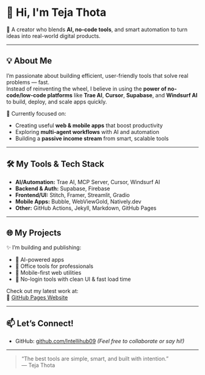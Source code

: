 # 👋 Hi, I'm Teja Thota

🚀 A creator who blends **AI, no-code tools**, and smart automation to turn ideas into real-world digital products.

---

## 💡 About Me

I’m passionate about building efficient, user-friendly tools that solve real problems — fast.  
Instead of reinventing the wheel, I believe in using the **power of no-code/low-code platforms** like **Trae AI**, **Cursor**, **Supabase**, and **Windsurf AI** to build, deploy, and scale apps quickly.

💼 Currently focused on:
- Creating useful **web & mobile apps** that boost productivity
- Exploring **multi-agent workflows** with AI and automation
- Building a **passive income stream** from smart, scalable tools

---

## 🛠️ My Tools & Tech Stack

- **AI/Automation:** Trae AI, MCP Server, Cursor, Windsurf AI  
- **Backend & Auth:** Supabase, Firebase  
- **Frontend/UI:** Stitch, Framer, Streamlit, Gradio  
- **Mobile Apps:** Bubble, WebViewGold, Natively.dev  
- **Other:** GitHub Actions, Jekyll, Markdown, GitHub Pages

---

## 🌐 My Projects

✨ I’m building and publishing:
- 🧠 AI-powered apps
- 🧰 Office tools for professionals
- 📲 Mobile-first web utilities
- 📄 No-login tools with clean UI & fast load time

Check out my latest work at:  
🔗 [GitHub Pages Website](https://Intellihub09.github.io/)

---

## 📫 Let’s Connect!

- GitHub: [github.com/Intellihub09](https://github.com/Intellihub09)
*(Feel free to collaborate or say hi!)*

---

> “The best tools are simple, smart, and built with intention.”  
> — Teja Thota
